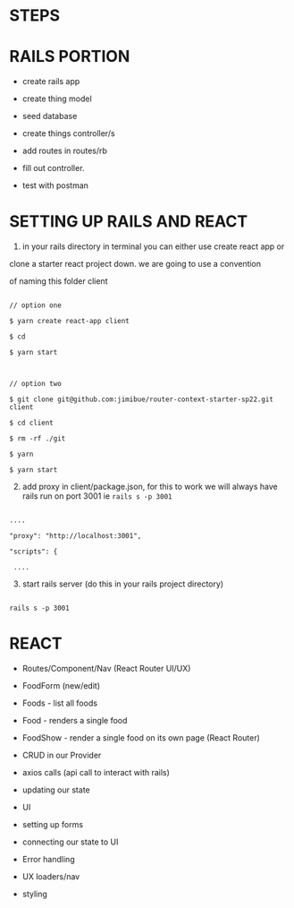 # STEPS



# RAILS PORTION

 - create rails app

 - create thing model

 - seed database

 - create things controller/s

 - add routes in routes/rb

 - fill out controller.

 - test with postman



# SETTING UP RAILS AND REACT

1. in your rails directory in terminal you can either use create react app or

clone a starter react project down. we are going to use a convention

of naming this folder client

```

// option one 

$ yarn create react-app client 

$ cd

$ yarn start



// option two 

$ git clone git@github.com:jimibue/router-context-starter-sp22.git client

$ cd client

$ rm -rf ./git

$ yarn

$ yarn start

```



2. add proxy in client/package.json, for this to work we will always have rails run on port 3001 ie `rails s -p 3001`

```

....

"proxy": "http://localhost:3001",

"scripts": {

 ....

``` 



3. start rails server (do this in your rails project directory)

```

rails s -p 3001

```




# REACT 



 - Routes/Component/Nav (React Router UI/UX)

 - FoodForm (new/edit)

 - Foods - list all foods

 - Food - renders a single food

 - FoodShow - render a single food on its own page (React Router)

 - CRUD in our Provider 

 - axios calls (api call to interact with rails)

 - updating our state

 - UI

 - setting up forms

 - connecting our state to UI

 - Error handling

 - UX loaders/nav

 - styling 